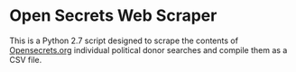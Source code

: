 # Open Secrets Web Scraper

This is a Python 2.7 script designed to scrape the contents of [Opensecrets.org](http://opensecrets.org) individual political donor searches and compile them as a CSV file.